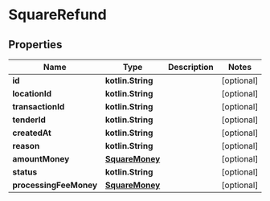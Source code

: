 
# SquareRefund

## Properties
Name | Type | Description | Notes
------------ | ------------- | ------------- | -------------
**id** | **kotlin.String** |  |  [optional]
**locationId** | **kotlin.String** |  |  [optional]
**transactionId** | **kotlin.String** |  |  [optional]
**tenderId** | **kotlin.String** |  |  [optional]
**createdAt** | **kotlin.String** |  |  [optional]
**reason** | **kotlin.String** |  |  [optional]
**amountMoney** | [**SquareMoney**](SquareMoney.md) |  |  [optional]
**status** | **kotlin.String** |  |  [optional]
**processingFeeMoney** | [**SquareMoney**](SquareMoney.md) |  |  [optional]



